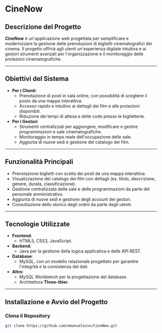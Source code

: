 # CineNow

## Descrizione del Progetto
**CineNow** è un'applicazione web progettata per semplificare e modernizzare la gestione delle prenotazioni di biglietti cinematografici dei cinema. Il progetto offrirà agli utenti un'esperienza digitale intuitiva e ai gestori strumenti avanzati per l'organizzazione e il monitoraggio delle proiezioni cinematografiche.

---

## Obiettivi del Sistema
- **Per i Clienti**:
  - Prenotazione di posti in sala online, con possibilità di scegliere il posto da una mappa interattiva.
  - Accesso rapido e intuitivo ai dettagli dei film e alle proiezioni disponibili.
  - Riduzione dei tempi di attesa e delle code presso le biglietterie.
- **Per i Gestori**:
  - Strumenti centralizzati per aggiungere, modificare e gestire programmazioni e sale cinematografiche.
  - Monitoraggio in tempo reale dell'occupazione delle sale.
  - Aggiunta di nuove sedi e gestione del catalogo dei film.

---

## Funzionalità Principali
- Prenotazione biglietti con scelta dei posti da una mappa interattiva.
- Visualizzazione del catalogo dei film con dettagli (es. titolo, descrizione, genere, durata, classificazione).
- Gestione centralizzata delle sale e delle programmazioni da parte del personale amministrativo.
- Aggiunta di nuove sedi e gestione degli account dei gestori.
- Consultazione dello storico degli ordini da parte degli utenti.

---

## Tecnologie Utilizzate
- **Frontend**:
  - HTML5, CSS3, JavaScript.
- **Backend**:
  - Java per la gestione della logica applicativa e delle API REST.
- **Database**:
  - MySQL, con un modello relazionale progettato per garantire l'integrità e la consistenza dei dati.
- **Altro**:
  - MySQL Workbench per la progettazione del database.
  - Architettura **Three-thier**.

---

## Installazione e Avvio del Progetto
### Clona il Repository
```bash
git clone https://github.com/emanueleivn/CineNow.git
